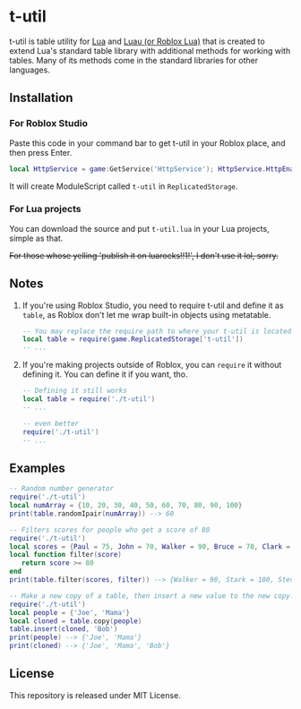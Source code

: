 # t-util
t-util is table utility for [Lua](https://lua.org) and [Luau (or Roblox Lua)](https://luau-lang.org) that is created to extend Lua's standard table library with additional methods for working with tables. Many of its methods come in the standard libraries for other languages.

## Installation
### For Roblox Studio
Paste this code in your command bar to get t-util in your Roblox place, and then press Enter.
```lua
local HttpService = game:GetService('HttpService'); HttpService.HttpEnabled = true; local source = HttpService:GetAsync('https://raw.githubusercontent.com/Loominagit/t-util/main/t-util.lua'); local script = Instance.new('ModuleScript'); script.Name = 't-util'; script.Source = source; script.Parent = game:GetService('ReplicatedStorage');
```
It will create ModuleScript called `t-util` in `ReplicatedStorage`.
### For Lua projects
You can download the source and put `t-util.lua` in your Lua projects, simple as that.

~~For those whose yelling 'publish it on luarocks!!1!', I don't use it lol, sorry.~~

## Notes
1. If you're using Roblox Studio, you need to require t-util and define it as `table`, as Roblox don't let me wrap built-in objects using metatable.
   ```lua
   -- You may replace the require path to where your t-util is located.
   local table = require(game.ReplicatedStorage['t-util'])
   -- ...
   ```
2. If you're making projects outside of Roblox, you can `require` it without defining it. You can define it if you want, tho.
   ```lua
   -- Defining it still works
   local table = require('./t-util')
   -- ...
   ```
   
   ```lua
   -- even better
   require('./t-util')
   -- ...
   ```

## Examples
```lua
-- Random number generator
require('./t-util')
local numArray = {10, 20, 30, 40, 50, 60, 70, 80, 90, 100}
print(table.randomIpair(numArray)) --> 60
```
```lua
-- Filters scores for people who get a score of 80
require('./t-util')
local scores = {Paul = 75, John = 70, Walker = 90, Bruce = 70, Clark = 69, Stark = 100, Steve = 85}
local function filter(score)
   return score >= 80
end
print(table.filter(scores, filter)) --> {Walker = 90, Stark = 100, Steve = 85}
```
```lua
-- Make a new copy of a table, then insert a new value to the new copy.
require('./t-util')
local people = {'Joe', 'Mama'}
local cloned = table.copy(people)
table.insert(cloned, 'Bob')
print(people) --> {'Joe', 'Mama'}
print(cloned) --> {'Joe', 'Mama', 'Bob'}
```

## License
This repository is released under MIT License.
